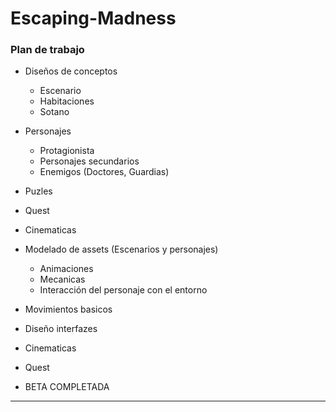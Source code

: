 <h1>Escaping-Madness</h1>

<h3>Plan de trabajo</h3>

  - Diseños de conceptos
    - Escenario
    - Habitaciones
    - Sotano
    
- Personajes
   - Protagionista
    - Personajes secundarios
    - Enemigos (Doctores, Guardias)
          
- Puzles
      
- Quest

- Cinematicas
      
- Modelado de assets (Escenarios y personajes) 
  - Animaciones
  - Mecanicas
  - Interacción del personaje con el entorno

- Movimientos basicos
      
- Diseño interfazes

- Cinematicas
      
- Quest
  
- BETA COMPLETADA

_______________________________________________________________________  

